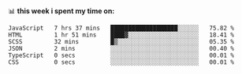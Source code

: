 📊 **this week i spent my time on:**
<!--START_SECTION:waka-->

```text
JavaScript   7 hrs 37 mins   ███████████████████░░░░░░   75.82 %
HTML         1 hr 51 mins    ████▓░░░░░░░░░░░░░░░░░░░░   18.41 %
SCSS         32 mins         █▒░░░░░░░░░░░░░░░░░░░░░░░   05.35 %
JSON         2 mins          ░░░░░░░░░░░░░░░░░░░░░░░░░   00.40 %
TypeScript   0 secs          ░░░░░░░░░░░░░░░░░░░░░░░░░   00.01 %
CSS          0 secs          ░░░░░░░░░░░░░░░░░░░░░░░░░   00.01 %
```

<!--END_SECTION:waka-->
